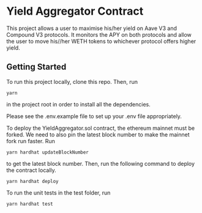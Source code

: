 # Yield Aggregator Contract

This project allows a user to maximise his/her yield on Aave V3 and Compound V3 protocols.
It monitors the APY on both protocols and allow the user to move his//her WETH tokens to whichever 
protocol offers higher yield.

## Getting Started

To run this project locally, clone this repo. Then, run

```shell
yarn
```
in the project root in order to install all the dependencies.

Please see the .env.example file to set up your .env file appropriately.

To deploy the YieldAggregator.sol contract, the ethereum mainnet must be forked. We need to also pin the latest
block number to make the mainnet fork run faster. Run

```shell
yarn hardhat updateBlockNumber
```
to get the latest block number. Then, run the following command to deploy the contract locally.

```shell
yarn hardhat deploy
```

To run the unit tests in the test folder, run

```shell
yarn hardhat test
```

